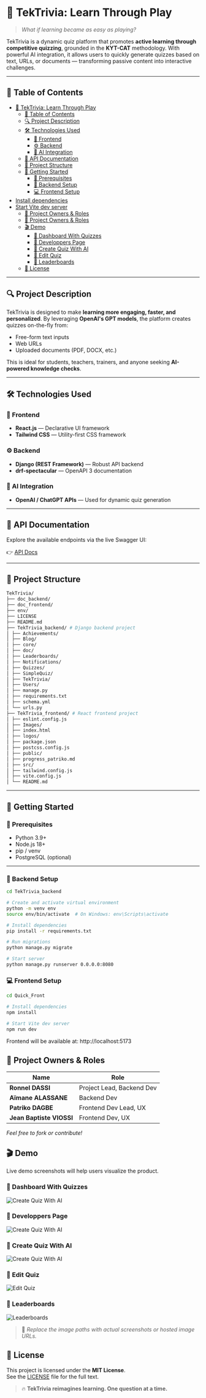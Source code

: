 # 🎯 TekTrivia: Learn Through Play

> _What if learning became as easy as playing?_

TekTrivia is a dynamic quiz platform that promotes **active learning through competitive quizzing**, grounded in the **KYT-CAT** methodology. With powerful AI integration, it allows users to quickly generate quizzes based on text, URLs, or documents — transforming passive content into interactive challenges.

---

## 📌 Table of Contents

- [🎯 TekTrivia: Learn Through Play](#-tektrivia-learn-through-play)
  - [📌 Table of Contents](#-table-of-contents)
  - [🔍 Project Description](#-project-description)
  - [🛠️ Technologies Used](#️-technologies-used)
    - [🎨 Frontend](#-frontend)
    - [⚙️ Backend](#️-backend)
    - [🤖 AI Integration](#-ai-integration)
  - [📡 API Documentation](#-api-documentation)
  - [📁 Project Structure](#-project-structure)
  - [🚀 Getting Started](#-getting-started)
    - [🔧 Prerequisites](#-prerequisites)
    - [🧪 Backend Setup](#-backend-setup)
    - [💻 Frontend Setup](#-frontend-setup)
- [Install dependencies](#install-dependencies)
- [Start Vite dev server](#start-vite-dev-server)
    - [👤 Project Owners \& Roles](#-project-owners--roles)
  - [👤 Project Owners \& Roles](#-project-owners--roles-1)
  - [🎬 Demo](#-demo)
    - [🔹 Dashboard With Quizzes](#-dashboard-with-quizzes)
    - [🔹 Developpers Page](#-developpers-page)
    - [🔹 Create Quiz With AI](#-create-quiz-with-ai)
    - [🔹 Edit Quiz](#-edit-quiz)
    - [🔹 Leaderboards](#-leaderboards)
  - [📃 License](#-license)

---

## 🔍 Project Description

TekTrivia is designed to make **learning more engaging, faster, and personalized**. By leveraging **OpenAI's GPT models**, the platform creates quizzes on-the-fly from:

- Free-form text inputs
- Web URLs
- Uploaded documents (PDF, DOCX, etc.)

This is ideal for students, teachers, trainers, and anyone seeking **AI-powered knowledge checks**.

---

## 🛠️ Technologies Used

### 🎨 Frontend
- **React.js** — Declarative UI framework
- **Tailwind CSS** — Utility-first CSS framework

### ⚙️ Backend
- **Django (REST Framework)** — Robust API backend
- **drf-spectacular** — OpenAPI 3 documentation

### 🤖 AI Integration
- **OpenAI / ChatGPT APIs** — Used for dynamic quiz generation

---

## 📡 API Documentation

Explore the available endpoints via the live Swagger UI:

👉 [API Docs](http://57.129.78.229:8080/api/schema/swagger-ui/)

---

## 📁 Project Structure

```bash
TekTrivia/
├── doc_backend/
├── doc_frontend/
├── env/
├── LICENSE
├── README.md
├── TekTrivia_backend/ # Django backend project
│ ├── Achievements/
│ ├── Blog/
│ ├── core/
│ ├── doc/
│ ├── Leaderboards/
│ ├── Notifications/
│ ├── Quizzes/
│ ├── SimpleQuiz/
│ ├── TekTrivia/
│ ├── Users/
│ ├── manage.py
│ ├── requirements.txt
│ ├── schema.yml
│ └── urls.py
├── TekTrivia_frontend/ # React frontend project
│ ├── eslint.config.js
│ ├── Images/
│ ├── index.html
│ ├── logos/
│ ├── package.json
│ ├── postcss.config.js
│ ├── public/
│ ├── progress_patriko.md
│ ├── src/
│ ├── tailwind.config.js
│ ├── vite.config.js
│ └── README.md
```

---

## 🚀 Getting Started

### 🔧 Prerequisites

- Python 3.9+
- Node.js 18+
- pip / venv
- PostgreSQL (optional)

---

### 🧪 Backend Setup

```bash
cd TekTrivia_backend

# Create and activate virtual environment
python -m venv env
source env/bin/activate  # On Windows: env\Scripts\activate

# Install dependencies
pip install -r requirements.txt

# Run migrations
python manage.py migrate

# Start server
python manage.py runserver 0.0.0.0:8080
```

### 💻 Frontend Setup

```bash
cd Quick_Front

# Install dependencies
npm install

# Start Vite dev server
npm run dev
```

Frontend will be available at: http://localhost:5173


## 👤 Project Owners & Roles

| Name                     | Role                         |
|--------------------------|------------------------------|
| **Ronnel DASSI**         | Project Lead, Backend Dev    |
| **Aïmane ALASSANE**      | Backend Dev                  |
| **Patriko DAGBE**        | Frontend Dev Lead, UX        |
| **Jean Baptiste VIOSSI** | Frontend Dev, UX             |

*Feel free to fork or contribute!*

## 🎬 Demo

Live demo screenshots will help users visualize the product.

### 🔹 Dashboard With Quizzes
![Create Quiz With AI](/screenshots/dashboard.png)

### 🔹 Developpers Page
![Create Quiz With AI](/screenshots/dashboard.png) 

### 🔹 Create Quiz With AI
![Create Quiz With AI](/screenshots/create_with_ai.png)

### 🔹 Edit Quiz
![Edit Quiz](/screenshots/edit_quiz.png)

### 🔹 Leaderboards
![Leaderboards](/screenshots/leaderboards.png)

> 📝 *Replace the image paths with actual screenshots or hosted image URLs.*

## 📃 License

This project is licensed under the **MIT License**.  
See the [LICENSE](./LICENSE) file for the full text.

> 🔥 **TekTrivia reimagines learning. One question at a time.**

